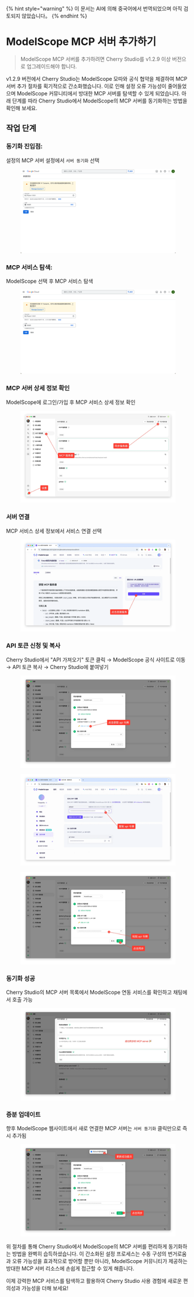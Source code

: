 
{% hint style="warning" %}
이 문서는 AI에 의해 중국어에서 번역되었으며 아직 검토되지 않았습니다。
{% endhint %}

# ModelScope MCP 서버 추가하기

> ModelScope MCP 서버를 추가하려면 Cherry Studio를 v1.2.9 이상 버전으로 업그레이드해야 합니다.

v1.2.9 버전에서 Cherry Studio는 ModelScope 모따와 공식 협약을 체결하여 MCP 서버 추가 절차를 획기적으로 간소화했습니다. 이로 인해 설정 오류 가능성이 줄어들었으며 ModelScope 커뮤니티에서 방대한 MCP 서버를 탐색할 수 있게 되었습니다. 아래 단계를 따라 Cherry Studio에서 ModelScope의 MCP 서버를 동기화하는 방법을 확인해 보세요.

## 작업 단계

### 동기화 진입점:
설정의 MCP 서버 설정에서 `서버 동기화` 선택

<figure><img src="../../.gitbook/assets/image.png" alt=""><figcaption></figcaption></figure>

### MCP 서비스 탐색:
ModelScope 선택 후 MCP 서비스 탐색

<figure><img src="../../.gitbook/assets/image (1).png" alt=""><figcaption></figcaption></figure>

### MCP 서버 상세 정보 확인
ModelScope에 로그인/가입 후 MCP 서비스 상세 정보 확인

<figure><img src="../../.gitbook/assets/image (2).png" alt=""><figcaption></figcaption></figure>

### 서버 연결
MCP 서비스 상세 정보에서 서비스 연결 선택

<figure><img src="../../.gitbook/assets/image (3).png" alt=""><figcaption></figcaption></figure>

### API 토큰 신청 및 복사
Cherry Studio에서 "API 가져오기" 토큰 클릭 → ModelScope 공식 사이트로 이동 → API 토큰 복사 → Cherry Studio에 붙여넣기

<figure><img src="../../.gitbook/assets/image (4).png" alt=""><figcaption></figcaption></figure>
<figure><img src="../../.gitbook/assets/image (5).png" alt=""><figcaption></figcaption></figure>
<figure><img src="../../.gitbook/assets/image (6).png" alt=""><figcaption></figcaption></figure>

### 동기화 성공
Cherry Studio의 MCP 서버 목록에서 ModelScope 연동 서비스를 확인하고 채팅에서 호출 가능

<figure><img src="../../.gitbook/assets/image (7).png" alt=""><figcaption></figcaption></figure>

### 증분 업데이트
향후 ModelScope 웹사이트에서 새로 연결한 MCP 서버는 `서버 동기화` 클릭만으로 즉시 추가됨

<figure><img src="../../.gitbook/assets/image (148).png" alt=""><figcaption></figcaption></figure>

위 절차를 통해 Cherry Studio에서 ModelScope의 MCP 서버를 편리하게 동기화하는 방법을 완벽히 습득하셨습니다. 이 간소화된 설정 프로세스는 수동 구성의 번거로움과 오류 가능성을 효과적으로 방어할 뿐만 아니라, ModelScope 커뮤니티가 제공하는 방대한 MCP 서버 리소스에 손쉽게 접근할 수 있게 해줍니다.

이제 강력한 MCP 서비스를 탐색하고 활용하여 Cherry Studio 사용 경험에 새로운 편의성과 가능성을 더해 보세요!